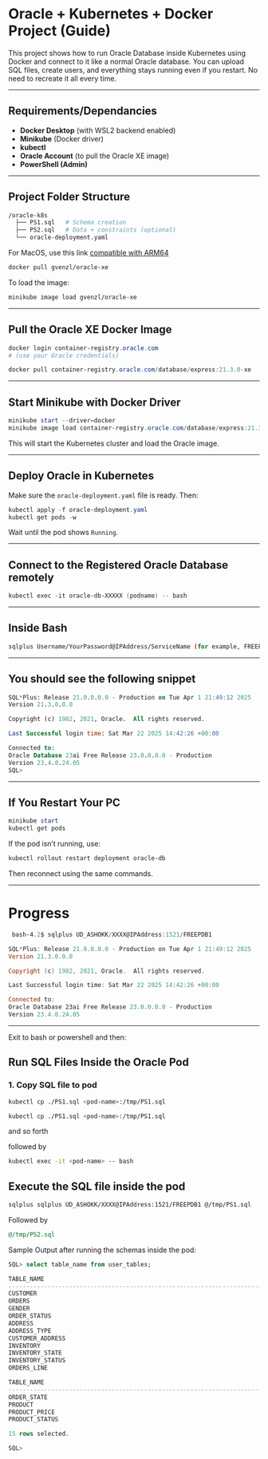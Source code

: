 # Oracle + Kubernetes + Docker Project (Guide)

This project shows how to run Oracle Database inside Kubernetes using Docker and connect to it like a normal Oracle database. You can upload SQL files, create users, and everything stays running even if you restart. No need to recreate it all every time.

---

## Requirements/Dependancies

- **Docker Desktop** (with WSL2 backend enabled)
- **Minikube** (Docker driver)
- **kubectl**
- **Oracle Account** (to pull the Oracle XE image)
- **PowerShell (Admin)**

---

## Project Folder Structure

```bash
/oracle-k8s
  ├── PS1.sql   # Schema creation
  ├── PS2.sql   # Data + constraints (optional)
  └── oracle-deployment.yaml
```

For MacOS, use this link [compatible with ARM64](https://hub.docker.com/r/gvenzl/oracle-xe)
```bash
docker pull gvenzl/oracle-xe
```
To load the image:
```bash
minikube image load gvenzl/oracle-xe
```

---

## Pull the Oracle XE Docker Image

```powershell
docker login container-registry.oracle.com
# (use your Oracle credentials)

docker pull container-registry.oracle.com/database/express:21.3.0-xe
```

---

## Start Minikube with Docker Driver

```powershell
minikube start --driver=docker
minikube image load container-registry.oracle.com/database/express:21.3.0-xe
```

This will start the Kubernetes cluster and load the Oracle image.

---

## Deploy Oracle in Kubernetes

Make sure the `oracle-deployment.yaml` file is ready. Then:

```powershell
kubectl apply -f oracle-deployment.yaml
kubectl get pods -w
```

Wait until the pod shows `Running`.

---

## Connect to the Registered Oracle Database remotely 

```powershell
kubectl exec -it oracle-db-XXXXX (podname) -- bash
```

---

## Inside Bash

```bash
sqlplus Username/YourPassword@IPAddress/ServiceName (for example, FREEPDB1 in our case)
```

---

## You should see the following snippet

```sql
SQL*Plus: Release 21.0.0.0.0 - Production on Tue Apr 1 21:49:12 2025
Version 21.3.0.0.0

Copyright (c) 1982, 2021, Oracle.  All rights reserved.

Last Successful login time: Sat Mar 22 2025 14:42:26 +00:00

Connected to:
Oracle Database 23ai Free Release 23.0.0.0.0 - Production
Version 23.4.0.24.05
SQL>
```

---

## If You Restart Your PC

```powershell
minikube start
kubectl get pods
```

If the pod isn’t running, use:
```powershell
kubectl rollout restart deployment oracle-db
```

Then reconnect using the same commands.

---

 # Progress
``` Powershell
 bash-4.2$ sqlplus UD_ASHOKK/XXXX@IPAddress:1521/FREEPDB1

SQL*Plus: Release 21.0.0.0.0 - Production on Tue Apr 1 21:49:12 2025
Version 21.3.0.0.0

Copyright (c) 1982, 2021, Oracle.  All rights reserved.

Last Successful login time: Sat Mar 22 2025 14:42:26 +00:00

Connected to:
Oracle Database 23ai Free Release 23.0.0.0.0 - Production
Version 23.4.0.24.05
```
---

Exit to bash or powershell and then:
## Run SQL Files Inside the Oracle Pod

### 1. Copy SQL file to pod

```bash
kubectl cp ./PS1.sql <pod-name>:/tmp/PS1.sql
```
```bash
kubectl cp ./PS1.sql <pod-name>:/tmp/PS1.sql
```
and so forth

followed by
```bash
kubectl exec -it <pod-name> -- bash
```

## Execute the SQL file inside the pod
```bash
sqlplus sqlplus UD_ASHOKK/XXXX@IPAddress:1521/FREEPDB1 @/tmp/PS1.sql
```
Followed by
```SQL
@/tmp/PS2.sql
```

Sample Output after running the schemas inside the pod:
```SQL
SQL> select table_name from user_tables;
```
```SQL
TABLE_NAME
--------------------------------------------------------------------------------
CUSTOMER
ORDERS
GENDER
ORDER_STATUS
ADDRESS
ADDRESS_TYPE
CUSTOMER_ADDRESS
INVENTORY
INVENTORY_STATE
INVENTORY_STATUS
ORDERS_LINE

TABLE_NAME
--------------------------------------------------------------------------------
ORDER_STATE
PRODUCT
PRODUCT_PRICE
PRODUCT_STATUS

15 rows selected.

SQL> 
```

